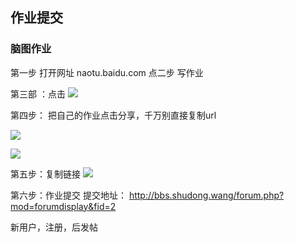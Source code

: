 ## 作业提交
### 脑图作业
第一步 打开网址
naotu.baidu.com
点二步 写作业

第三部 ：点击
![](http://md.shudong.wang/markdown-img-paste-20171211172836432.png)

第四步： 把自己的作业点击分享，千万别直接复制url

![](http://md.shudong.wang/markdown-img-paste-20171211172717184.png)

![](http://md.shudong.wang/markdown-img-paste-2017121117294374.png)

第五步：复制链接
![](http://md.shudong.wang/markdown-img-paste-20171211173009244.png)

第六步：作业提交
提交地址：
http://bbs.shudong.wang/forum.php?mod=forumdisplay&fid=2

新用户，注册，后发帖
